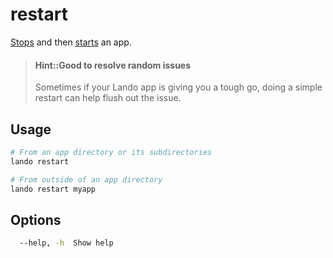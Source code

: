 restart
=======

[Stops](./stop.md) and then [starts](./start.md) an app.

> #### Hint::Good to resolve random issues
>
> Sometimes if your Lando app is giving you a tough go, doing a simple restart can help flush out the issue.

Usage
-----

```bash
# From an app directory or its subdirectories
lando restart

# From outside of an app directory
lando restart myapp
```

Options
-------

```bash
  --help, -h  Show help                                                [boolean]
```
